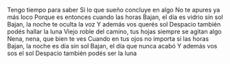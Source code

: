 Tengo tiempo para saber
Si lo que sueño concluye en algo
No te apures ya más loco
Porque es entonces cuando las horas
Bajan, el día es vidrio sin sol
Bajan, la noche te oculta la voz
Y además vos querés sol
Despacio también podés hallar la luna
Viejo roble del camino, tus hojas siempre se agitan algo
Nena, nena, que bien te ves
Cuando en tus ojos no importa si las horas
Bajan, la noche es día sin sol
Bajan, el día que nunca acabó
Y además vos sos el sol
Despacio también podés ser la luna